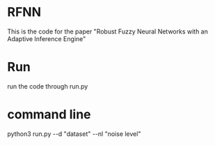 # RFNN
This is the code for the paper "Robust Fuzzy Neural Networks with an Adaptive Inference Engine"

# Run
run the code through run.py

# command line

python3 run.py --d "dataset" --nl "noise level"
